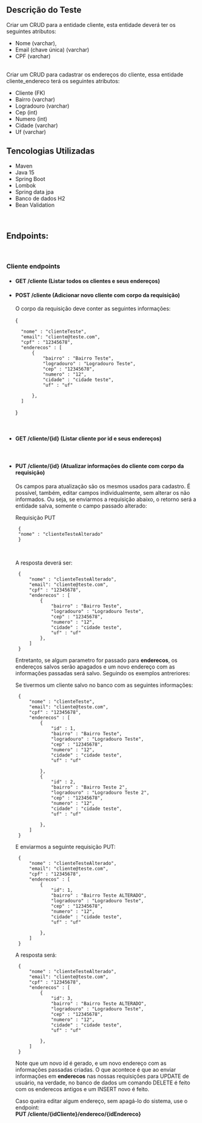 ## Descrição do Teste

Criar um CRUD  para a entidade cliente, esta entidade deverá ter os seguintes atributos:

- Nome (varchar),
- Email (chave única) (varchar)
- CPF (varchar)

<br>
Criar um CRUD para cadastrar os endereços do cliente, essa entidade cliente_endereco terá os seguintes atributos:

- Cliente (FK)
- Bairro (varchar)
- Logradouro (varchar)
- Cep   (int)
- Numero (int)
- Cidade (varchar)
- Uf (varchar)

## Tencologias Utilizadas

- Maven
- Java 15
- Spring Boot
- Lombok
- Spring data jpa
- Banco de dados H2
- Bean Validation

<br>

## Endpoints:

<br>

### **Cliente endpoints**

- #### GET /cliente (Listar todos os clientes e seus endereços)

- #### POST /cliente (Adicionar novo cliente com corpo da requisição)
    O corpo da requisição deve conter as seguintes informações:

    {

        "nome" : "clienteTeste",
        "email": "cliente@teste.com",
        "cpf" : "12345678",
        "enderecos" : [
            {
                "bairro" : "Bairro Teste",
                "logradouro" : "Logradouro Teste",
                "cep" : "12345678",
                "numero" : "12",
                "cidade" : "cidade teste",
                "uf" : "uf"
            
            },
        ]
    }

<br>

- #### GET /cliente/{id} (Listar cliente por id e seus endereços)
<br>

> <div>

 - #### PUT /cliente/{id} (Atualizar informações do cliente com corpo da requisição)

    Os campos para atualização são os mesmos usados para cadastro. É possível, também, editar campos individualmente, sem alterar os não informados. Ou seja, se enviarmos a requisição abaixo, o retorno será a entidade salva, somente o campo passado alterado:

    Requisição PUT

        {
        "nome" : "clienteTesteAlterado"
        }

    <br>

    A resposta deverá ser:

        {
            "nome" : "clienteTesteAlterado",
            "email": "cliente@teste.com",
            "cpf" : "12345678",
            "enderecos" : [
                {
                    "bairro" : "Bairro Teste",
                    "logradouro" : "Logradouro Teste",
                    "cep" : "12345678",
                    "numero" : "12",
                    "cidade" : "cidade teste",
                    "uf" : "uf"
                },
            ]
        }



    Entretanto, se algum parametro for passado para **enderecos**, os endereços salvos serão apagados e um novo endereço com as informações passadas será salvo. Seguindo os exemplos antreriores:

    Se tivermos um cliente salvo no banco com as seguintes informações:

        {
            "nome" : "clienteTeste",
            "email": "cliente@teste.com",
            "cpf" : "12345678",
            "enderecos" : [
                {
                    "id" : 1,
                    "bairro" : "Bairro Teste",
                    "logradouro" : "Logradouro Teste",
                    "cep" : "12345678",
                    "numero" : "12",
                    "cidade" : "cidade teste",
                    "uf" : "uf"
                
                },
                {
                    "id" : 2,
                    "bairro" : "Bairro Teste 2",
                    "logradouro" : "Logradouro Teste 2",
                    "cep" : "12345678",
                    "numero" : "12",
                    "cidade" : "cidade teste",
                    "uf" : "uf"
                
                },
            ]
        }

    E enviarmos a seguinte requisição PUT:

        {
            "nome" : "clienteTesteAlterado",
            "email": "cliente@teste.com",
            "cpf" : "12345678",
            "enderecos" : [
                {
                    "id": 1,
                    "bairro" : "Bairro Teste ALTERADO",
                    "logradouro" : "Logradouro Teste",
                    "cep" : "12345678",
                    "numero" : "12",
                    "cidade" : "cidade teste",
                    "uf" : "uf"
                
                },
            ]
        }

    A resposta será:

        {
            "nome" : "clienteTesteAlterado",
            "email": "cliente@teste.com",
            "cpf" : "12345678",
            "enderecos" : [
                {
                    "id": 3,
                    "bairro" : "Bairro Teste ALTERADO",
                    "logradouro" : "Logradouro Teste",
                    "cep" : "12345678",
                    "numero" : "12",
                    "cidade" : "cidade teste",
                    "uf" : "uf"
                
                },
            ]
        }

    Note que um novo id é gerado, e um novo endereço com as informações passadas criadas. O que acontece é que ao enviar informações em **enderecos** nas nossas requisições para UPDATE de usuário, na verdade, no banco de dados um comando DELETE é feito com os enderecos antigos e um INSERT novo é feito.


    Caso queira editar algum endereço, sem apagá-lo do sistema, use o endpoint:<br>
    **PUT /cliente/{idCliente}/endereco/{idEndereco}**
</div>


